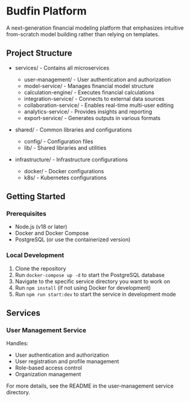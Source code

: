 # Budfin Platform

A next-generation financial modeling platform that emphasizes intuitive from-scratch model building rather than relying on templates.

## Project Structure

- services/ - Contains all microservices
  - user-management/ - User authentication and authorization
  - model-service/ - Manages financial model structure
  - calculation-engine/ - Executes financial calculations
  - integration-service/ - Connects to external data sources
  - collaboration-service/ - Enables real-time multi-user editing
  - analytics-service/ - Provides insights and reporting
  - export-service/ - Generates outputs in various formats

- shared/ - Common libraries and configurations
  - config/ - Configuration files
  - lib/ - Shared libraries and utilities

- infrastructure/ - Infrastructure configurations
  - docker/ - Docker configurations
  - k8s/ - Kubernetes configurations

## Getting Started

### Prerequisites

- Node.js (v18 or later)
- Docker and Docker Compose
- PostgreSQL (or use the containerized version)

### Local Development

1. Clone the repository
2. Run `docker-compose up -d` to start the PostgreSQL database
3. Navigate to the specific service directory you want to work on
4. Run `npm install` (if not using Docker for development)
5. Run `npm run start:dev` to start the service in development mode

## Services

### User Management Service

Handles:
- User authentication and authorization
- User registration and profile management
- Role-based access control
- Organization management

For more details, see the README in the user-management service directory.
